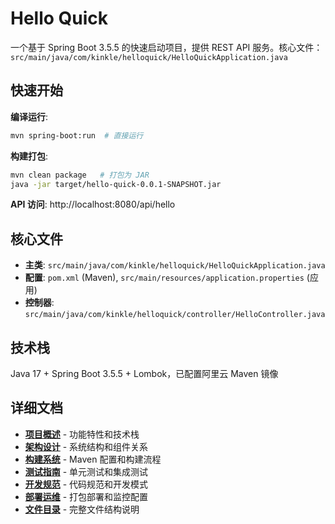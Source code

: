 <!-- Generated: 2025-01-08 12:00:00 UTC -->

# Hello Quick

一个基于 Spring Boot 3.5.5 的快速启动项目，提供 REST API 服务。核心文件：`src/main/java/com/kinkle/helloquick/HelloQuickApplication.java`

## 快速开始

**编译运行**:
```bash
mvn spring-boot:run  # 直接运行
```

**构建打包**:
```bash
mvn clean package   # 打包为 JAR
java -jar target/hello-quick-0.0.1-SNAPSHOT.jar
```

**API 访问**: http://localhost:8080/api/hello

## 核心文件

- **主类**: `src/main/java/com/kinkle/helloquick/HelloQuickApplication.java`
- **配置**: `pom.xml` (Maven), `src/main/resources/application.properties` (应用)
- **控制器**: `src/main/java/com/kinkle/helloquick/controller/HelloController.java`

## 技术栈

Java 17 + Spring Boot 3.5.5 + Lombok，已配置阿里云 Maven 镜像

## 详细文档

- **[项目概述](docs/project-overview.md)** - 功能特性和技术栈
- **[架构设计](docs/architecture.md)** - 系统结构和组件关系
- **[构建系统](docs/build-system.md)** - Maven 配置和构建流程
- **[测试指南](docs/testing.md)** - 单元测试和集成测试
- **[开发规范](docs/development.md)** - 代码规范和开发模式
- **[部署运维](docs/deployment.md)** - 打包部署和监控配置
- **[文件目录](docs/files.md)** - 完整文件结构说明
